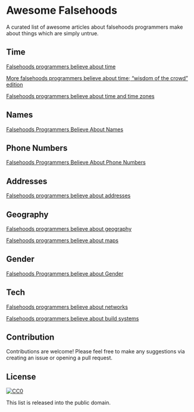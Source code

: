 # Awesome Falsehoods
A curated list of awesome articles about falsehoods programmers make about things which are simply untrue.

## Time

[Falsehoods programmers believe about time](http://infiniteundo.com/post/25326999628/falsehoods-programmers-believe-about-time)

[More falsehoods programmers believe about time; “wisdom of the crowd” edition](http://infiniteundo.com/post/25509354022/more-falsehoods-programmers-believe-about-time)

[Falsehoods programmers believe about time and time zones](http://www.creativedeletion.com/2015/01/28/falsehoods-programmers-date-time-zones.html)

## Names

[Falsehoods Programmers Believe About Names](http://www.kalzumeus.com/2010/06/17/falsehoods-programmers-believe-about-names/)

## Phone Numbers

[Falsehoods Programmers Believe About Phone Numbers](https://github.com/googlei18n/libphonenumber/blob/master/FALSEHOODS.md)

## Addresses

[Falsehoods programmers believe about addresses](https://www.mjt.me.uk/posts/falsehoods-programmers-believe-about-addresses/)

## Geography

[Falsehoods programmers believe about geography](http://wiesmann.codiferes.net/wordpress/?p=15187)

[Falsehoods programmers believe about maps](http://www.atlefren.net/post/2014/09/falsehoods-programmers-believe-about-maps/)

## Gender

[Falsehoods Programmers believe about Gender](https://medium.com/gender-2-0/falsehoods-programmers-believe-about-gender-f9a3512b4c9c#.wanm4lsrn)

## Tech

[Falsehoods programmers believe about networks](http://blog.erratasec.com/2012/06/falsehoods-programmers-believe-about.html)

[Falsehoods programmers believe about build systems](http://pozorvlak.livejournal.com/174763.html)

## Contribution

Contributions are welcome! Please feel free to make any suggestions via creating an issue or opening a pull request.

## License

[![CC0](http://i.creativecommons.org/p/zero/1.0/88x31.png)](http://creativecommons.org/publicdomain/zero/1.0/)

This list is released into the public domain.

